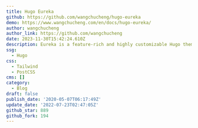 ```yaml
---
title: Hugo Eureka
github: https://github.com/wangchucheng/hugo-eureka
demo: https://www.wangchucheng.com/en/docs/hugo-eureka/
author: wangchucheng
author_link: https://github.com/wangchucheng
date: 2023-11-30T15:42:24.610Z
description: Eureka is a feature-rich and highly customizable Hugo theme.
ssg:
  - Hugo
css:
  - Tailwind
  - PostCSS
cms: []
category:
  - Blog
draft: false
publish_date: '2020-05-07T06:17:49Z'
update_date: '2022-07-23T02:47:05Z'
github_star: 889
github_fork: 194
---
```

